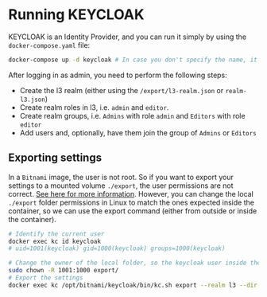 # Running KEYCLOAK

KEYCLOAK is an Identity Provider, and you can run it simply by using the `docker-compose.yaml` file:

```bash
docker-compose up -d keycloak # In case you don't specify the name, it will also run the l3
```

After logging in as admin, you need to perform the following steps:

- Create the l3 realm (either using the `/export/l3-realm.json` or `realm-l3.json`)
- Create realm roles in l3, i.e. `admin` and `editor`.
- Create realm groups, i.e. `Admins` with role `admin` and `Editors` with role `editor`
- Add users and, optionally, have them join the group of `Admins` or `Editors`

## Exporting settings

In a `Bitnami` image, the user is not root. So if you want to export your settings to a mounted volume `./export`, the user permissions are not correct. [See here for more information](https://stackoverflow.com/a/29251160/319711). However, you can change the local `./export` folder permissions in Linux to match the ones expected inside the container, so we can use the export command (either from outside or inside the container).

```bash
# Identify the current user
docker exec kc id keycloak
# uid=1001(keycloak) gid=1000(keycloak) groups=1000(keycloak)

# Change the owner of the local folder, so the keycloak user inside the container can write to it.
sudo chown -R 1001:1000 export/
# Export the settings
docker exec kc /opt/bitnami/keycloak/bin/kc.sh export --realm l3 --dir /tmp/export --users same_file
```